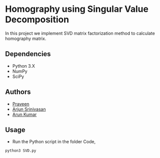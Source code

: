 # Homography using Singular Value Decomposition

In this project we implement SVD matrix factorization method to calculate homography matrix.

## Dependencies

- Python 3.X
- NumPy
- SciPy

## Authors

- [Praveen](https://github.com/Praveen1098)
- [Arjun Srinivasan](https://github.com/aarjunsrinivasan)
- [Arun Kumar](https://github.com/akdhandy)

## Usage

- Run the Python script in the folder Code,

```
python3 SVD.py
```
